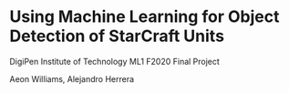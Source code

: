 # Using Machine Learning for Object Detection of StarCraft Units

DigiPen Institute of Technology ML1 F2020 Final Project

Aeon Williams, Alejandro Herrera
